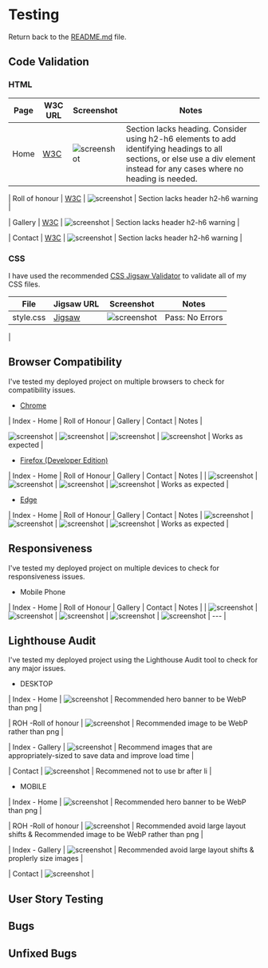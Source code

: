 # Testing
Return back to the [README.md](README.md) file.

## Code Validation


### HTML
| Page | W3C URL | Screenshot | Notes |
| --- | --- | --- | --- |
| Home | [W3C](https://validator.w3.org/nu/?doc=https%3A%2F%2FAlanSmythDeaf.github.io%2Froversfanclub%2Findex.html) | ![screenshot](documentation/html-validator-index.png) | Section lacks heading. Consider using h2-h6 elements to add identifying headings to all sections, or else use a div element instead for any cases where no heading is needed. |

| Roll of honour | [W3C](https://validator.w3.org/nu/?doc=https%3A%2F%2FAlanSmythDeaf.github.io%2Froversfanclub%2Findex.html) | ![screenshot](documentation/html-validation-home.png) | Section lacks header h2-h6 warning |

| Gallery | [W3C](https://validator.w3.org/nu/?doc=https%3A%2F%2FAlanSmythDeaf.github.io%2Froversfanclub%2Findex.html) | ![screenshot](documentation/html-validation-home.png) | Section lacks header h2-h6 warning |

| Contact | [W3C](https://validator.w3.org/nu/?doc=https%3A%2F%2FAlanSmythDeaf.github.io%2Froversfanclub%2Findex.html) | ![screenshot](documentation/html-validation-home.png) | Section lacks header h2-h6 warning |


### CSS
I have used the recommended [CSS Jigsaw Validator](https://jigsaw.w3.org/css-validator) to validate all of my CSS files.


 File | Jigsaw URL | Screenshot | Notes |
| --- | --- | --- | --- |
| style.css | [Jigsaw](https://jigsaw.w3.org/css-validator/validator?uri=https%3A%2F%2FAlanSmythDeaf.github.io%2Froversfanclub) | ![screenshot](documentation/css-validation-style.png) | Pass: No Errors |
|

## Browser Compatibility

I've tested my deployed project on multiple browsers to check for compatibility issues.

- [Chrome](https://www.google.com/chrome)

| Index - Home | Roll of Honour | Gallery | Contact | Notes |

![screenshot](documentation/browser/browser-chrome-index.png) | ![screenshot](documentation/browser/browser-chrome-roh.png) | ![screenshot](documentation/browser/browser-chrome-gallery.png) | ![screenshot](documentation/browser/browser-chrome-contact.png) | Works as expected |

- [Firefox (Developer Edition)](https://www.mozilla.org/firefox/developer)

| Index - Home | Roll of Honour | Gallery | Contact | Notes |
| ![screenshot](documentation/browser/browser-firefox-index.png) | ![screenshot](documentation/browser/browser-firefox-roh.png) | ![screenshot](documentation/browser/browser-firefox-gallery.png) | ![screenshot](documentation/browser/browser-firefox-contact.png) | Works as expected |

- [Edge](https://www.microsoft.com/edge)

| Index - Home | Roll of Honour | Gallery | Contact | Notes |
![screenshot](documentation/browser/browser-edge-index.png) | ![screenshot](documentation/browser/browser-edge-roh.png) | ![screenshot](documentation/browser/browser-edge-gallery.png) | ![screenshot](documentation/browser/browser-edge-contact.png) | Works as expected |

## Responsiveness

I've tested my deployed project on multiple devices to check for responsiveness issues.

- Mobile Phone

| Index - Home | Roll of Honour | Gallery | Contact | Notes |
| ![screenshot](documentation/responsive-mobile-index.jpg) | ![screenshot](documentation/responsive-mobile-index.jpg) | ![screenshot](documentation/responsive-mobile-roh.jpg) | ![screenshot](documentation/responsive-mobile-gallery.jpg) | ![screenshot](documentation/responsive-mobile-contact.jpg) | --- |


## Lighthouse Audit
I've tested my deployed project using the Lighthouse Audit tool to check for any major issues.

 - DESKTOP

| Index - Home | ![screenshot](documentation/lighthouse/lighthouse-index.png) | Recommended hero banner to be WebP than png |

| ROH -Roll of honour | ![screenshot](documentation/lighthouse/lighthouse-roh.png) | Recommended image to be WebP rather than png |

| Index - Gallery | ![screenshot](documentation/lighthouse/lighthouse-gallery.png) | Recommend images that are appropriately-sized to save data and improve load time |

| Contact | ![screenshot](documentation/lighthouse/lighthouse-contact.png) | Recommened not to use br after li |

- MOBILE

| Index - Home | ![screenshot](documentation/lighthouse/lighthouse-mobile-index.png) | Recommended hero banner to be WebP than png |

| ROH -Roll of honour | ![screenshot](documentation/lighthouse/lighthouse-mobile-roh.png) | Recommended avoid large layout shifts & Recommended image to be WebP rather than png |

| Index - Gallery | ![screenshot](documentation/lighthouse/lighthouse-mobile-gallery.png) | Recommended avoid large layout shifts & proplerly size images |

| Contact | ![screenshot](documentation/lighthouse/lighthouse-mobile-contact.png) | 
## User Story Testing



## Bugs


## Unfixed Bugs

